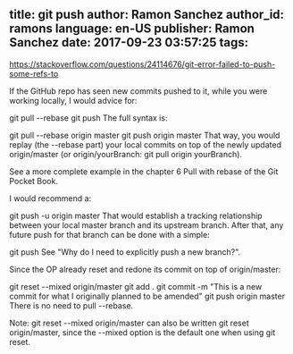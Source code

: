 title: git push
author: Ramon Sanchez
author_id: ramons
language: en-US
publisher: Ramon Sanchez
date: 2017-09-23 03:57:25
tags:
---
https://stackoverflow.com/questions/24114676/git-error-failed-to-push-some-refs-to

If the GitHub repo has seen new commits pushed to it, while you were working locally, I would advice for:

git pull --rebase
git push
The full syntax is:

git pull --rebase origin master
git push origin master
That way, you would replay (the --rebase part) your local commits on top of the newly updated origin/master (or origin/yourBranch: git pull origin yourBranch).

See a more complete example in the chapter 6 Pull with rebase of the Git Pocket Book.

I would recommend a:

git push -u origin master
That would establish a tracking relationship between your local master branch and its upstream branch.
After that, any future push for that branch can be done with a simple:

git push
See "Why do I need to explicitly push a new branch?".

Since the OP already reset and redone its commit on top of origin/master:

git reset --mixed origin/master
git add .
git commit -m "This is a new commit for what I originally planned to be amended"
git push origin master
There is no need to pull --rebase.

Note: git reset --mixed origin/master can also be written git reset origin/master, since the --mixed option is the default one when using git reset.